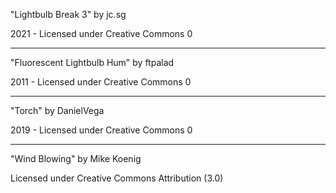 "Lightbulb Break 3"
by jc.sg

2021 - Licensed under
Creative Commons 0

---

"Fluorescent Lightbulb Hum" 
by ftpalad

2011 - Licensed under
Creative Commons 0

---

"Torch"
by DanielVega

2019 - Licensed under
Creative Commons 0

---

"Wind Blowing"
by Mike Koenig

Licensed under 
Creative Commons
Attribution (3.0)


